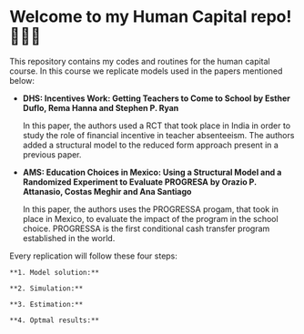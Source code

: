# Welcome to my Human Capital repo! 🙋🏽‍♂️

This repository contains my codes and routines for the human capital course. In this course we replicate models used in the papers mentioned below:
 * **DHS: Incentives Work: Getting Teachers to Come to School by Esther Duflo, Rema Hanna and Stephen P. Ryan**
      
	In this paper, the authors used a RCT that took place in India in order to study the role of financial incentive in teacher absenteeism. The authors added a structural model to the reduced form approach present in a previous paper. 
  
 * **AMS: Education Choices in Mexico: Using a Structural Model and a Randomized Experiment to Evaluate PROGRESA by Orazio P. Attanasio, Costas Meghir and Ana Santiago**
      
	In this paper, the authors uses the PROGRESSA progam, that took in place in Mexico, to evaluate the impact of the program in the school choice. PROGRESSA is the first conditional cash transfer program established in the world. 
  
Every replication will follow these four steps:
  
	**1. Model solution:** 

	**2. Simulation:** 

	**3. Estimation:** 

	**4. Optmal results:** 

  
